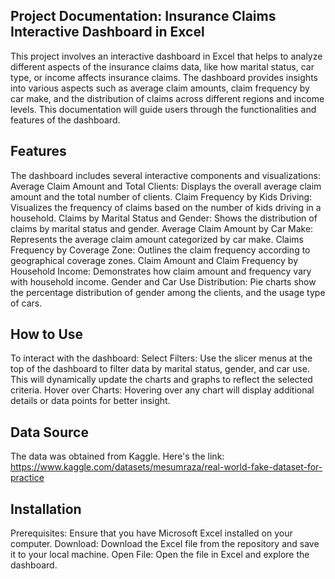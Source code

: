 ## Project Documentation: Insurance Claims Interactive Dashboard in Excel
This project involves an interactive dashboard in Excel that helps to analyze different aspects of the insurance claims data, like how marital status, car type, or income affects insurance claims. The dashboard provides insights into various aspects such as average claim amounts, claim frequency by car make, and the distribution of claims across different regions and income levels. This documentation will guide users through the functionalities and features of the dashboard.

## Features
The dashboard includes several interactive components and visualizations:
Average Claim Amount and Total Clients: Displays the overall average claim amount and the total number of clients.
Claim Frequency by Kids Driving: Visualizes the frequency of claims based on the number of kids driving in a household.
Claims by Marital Status and Gender: Shows the distribution of claims by marital status and gender.
Average Claim Amount by Car Make: Represents the average claim amount categorized by car make.
Claims Frequency by Coverage Zone: Outlines the claim frequency according to geographical coverage zones.
Claim Amount and Claim Frequency by Household Income: Demonstrates how claim amount and frequency vary with household income.
Gender and Car Use Distribution: Pie charts show the percentage distribution of gender among the clients, and the usage type of cars.

## How to Use
To interact with the dashboard:
Select Filters: Use the slicer menus at the top of the dashboard to filter data by marital status, gender, and car use. This will dynamically update the charts and graphs to reflect the selected criteria.
Hover over Charts: Hovering over any chart will display additional details or data points for better insight.

## Data Source
The data was obtained from Kaggle. Here's the link: https://www.kaggle.com/datasets/mesumraza/real-world-fake-dataset-for-practice

## Installation
Prerequisites: Ensure that you have Microsoft Excel installed on your computer.
Download: Download the Excel file from the repository and save it to your local machine.
Open File: Open the file in Excel and explore the dashboard.

